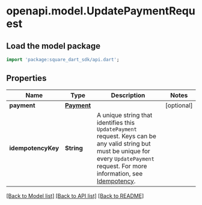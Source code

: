 # openapi.model.UpdatePaymentRequest

## Load the model package
```dart
import 'package:square_dart_sdk/api.dart';
```

## Properties
Name | Type | Description | Notes
------------ | ------------- | ------------- | -------------
**payment** | [**Payment**](Payment.md) |  | [optional] 
**idempotencyKey** | **String** | A unique string that identifies this `UpdatePayment` request. Keys can be any valid string but must be unique for every `UpdatePayment` request.  For more information, see [Idempotency](https://developer.squareup.com/docs/build-basics/common-api-patterns/idempotency). | 

[[Back to Model list]](../README.md#documentation-for-models) [[Back to API list]](../README.md#documentation-for-api-endpoints) [[Back to README]](../README.md)


